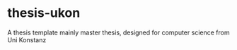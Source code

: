 # thesis-ukon
A thesis template mainly master thesis, designed for computer science from Uni Konstanz
